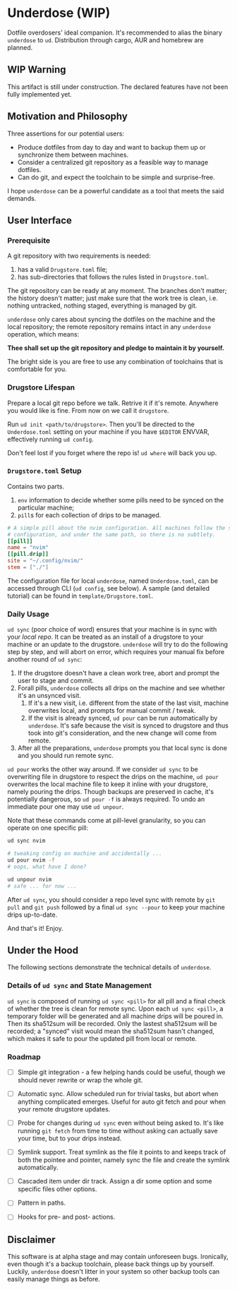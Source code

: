 # Underdose (WIP)

Dotfile overdosers' ideal companion. It's recommended to alias the binary `underdose` to `ud`. Distribution through cargo, AUR and homebrew are planned.

## WIP Warning

This artifact is still under construction. The declared features have not been fully implemented yet.

## Motivation and Philosophy

Three assertions for our potential users:

- Produce dotfiles from day to day and want to backup them up or synchronize them between machines.
- Consider a centralized git repository as a feasible way to manage dotfiles.
- Can do git, and expect the toolchain to be simple and surprise-free.

I hope `underdose` can be a powerful candidate as a tool that meets the said demands.


## User Interface

### Prerequisite

A git repository with two requirements is needed:

1. has a valid `Drugstore.toml` file;
2. has sub-directories that follows the rules listed in `Drugstore.toml`.

The git repository can be ready at any moment. The branches don't matter; the history doesn't matter; just make sure that the work tree is clean, i.e. nothing untracked, nothing staged, everything is managed by git.

`underdose` only cares about syncing the dotfiles on the machine and the local repository; the remote repository remains intact in any `underdose` operation, which means:

**Thee shall set up the git repository and pledge to maintain it by yourself.**

The bright side is you are free to use any combination of toolchains that is comfortable for you.

### Drugstore Lifespan

Prepare a local git repo before we talk. Retrive it if it's remote. Anywhere you would like is fine. From now on we call it `drugstore`.

Run `ud init <path/to/drugstore>`. Then you'll be directed to the `Underdose.toml` setting on your machine if you have `$EDITOR` ENVVAR, effectively running `ud config`.

Don't feel lost if you forget where the repo is! `ud where` will back you up.

### `Drugstore.toml` Setup

Contains two parts.

1. `env` information to decide whether some pills need to be synced on the particular machine;
2. `pill`s for each collection of drips to be managed.

```toml
# A simple pill about the nvim configuration. All machines follow the same
# configuration, and under the same path, so there is no subtlety.
[[pill]]
name = "nvim"
[[pill.drip]]
site = "~/.config/nvim/"
stem = ["./"]
```

The configuration file for local `underdose`, named `Underdose.toml`, can be accessed through CLI (`ud config`, see below). A sample (and detailed tutorial) can be found in `template/Drugstore.toml`.

### Daily Usage

`ud sync` (poor choice of word) ensures that your machine is in sync with your *local repo*. It can be treated as an install of a drugstore to your machine or an update to the drugstore. `underdose` will try to do the following step by step, and will abort on error, which requires your manual fix before another round of `ud sync`:

1. If the drugstore doesn't have a clean work tree, abort and prompt the user to stage and commit.
2. Forall pills, `underdose` collects all drips on the machine and see whether it's an unsynced visit.
   1. If it's a new visit, i.e. different from the state of the last visit, machine overwrites local, and prompts for manual commit / tweak.
   2. If the visit is already synced, `ud pour` can be run automatically by `underdose`. It's safe because the visit is synced to drugstore and thus took into git's consideration, and the new change will come from remote.
3. After all the preparations, `underdose` prompts you that local sync is done and you should run remote sync.

`ud pour` works the other way around. If we consider `ud sync` to be overwriting file in drugstore to respect the drips on the machine, `ud pour` overwrites the local machine file to keep it inline with your drugstore, namely pouring the drips. Though backups are preserved in cache, it's potentially dangerous, so `ud pour -f` is always required. To undo an immediate pour one may use `ud unpour`.

Note that these commands come at pill-level granularity, so you can operate on one specific pill:

```bash
ud sync nvim

# tweaking config on machine and accidentally ...
ud pour nvim -f
# oops, what have I done?

ud unpour nvim
# safe ... for now ...
```

After `ud sync`, you should consider a repo level sync with remote by `git pull` and `git push` followed by a final `ud sync --pour` to keep your machine drips up-to-date.

And that's it! Enjoy.


## Under the Hood

The following sections demonstrate the technical details of `underdose`.

### Details of `ud sync` and State Management

`ud sync` is composed of running `ud sync <pill>` for all pill and a final check of whether the tree is clean for remote sync. Upon each `ud sync <pill>`, a temporary folder will be generated and all machine drips will be poured in. Then its sha512sum will be recorded. Only the lastest sha512sum will be recorded; a "synced" visit would mean the sha512sum hasn't changed, which makes it safe to pour the updated pill from local or remote.

### Roadmap

- [ ] Simple git integration - a few helping hands could be useful, though we should never rewrite or wrap the whole git.
- [ ] Automatic sync. Allow scheduled run for trivial tasks, but abort when anything complicated emerges. Useful for auto git fetch and pour when your remote drugstore updates.
- [ ] Probe for changes during `ud sync` even without being asked to. It's like running `git fetch` from time to time without asking can actually save your time, but to your drips instead.
- [ ] Symlink support. Treat symlink as the file it points to and keeps track of both the pointee and pointer, namely sync the file and create the symlink automatically.
- [ ] Cascaded item under dir track. Assign a dir some option and some specific files other options.
- [ ] Pattern in paths.
- [ ] Hooks for pre- and post- actions.


## Disclaimer

This software is at alpha stage and may contain unforeseen bugs. Ironically, even though it's a backup toolchain, please back things up by yourself. Luckily, `underdose` doesn't litter in your system so other backup tools can easily manage things as before.
